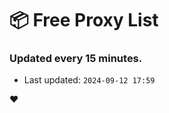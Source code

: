 # :package: Free Proxy List
### Updated every 15 minutes.

- Last updated: `2024-09-12 17:59`

:heart:
